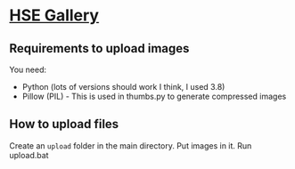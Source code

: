 # [HSE Gallery](https://infinitymeme.github.io/hse-gallery)
## Requirements to upload images
You need:
* Python (lots of versions should work I think, I used 3.8)
* Pillow (PIL) - This is used in thumbs.py to generate compressed images
## How to upload files
Create an `upload` folder in the main directory. Put images in it. Run upload.bat
